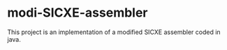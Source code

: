 # modi-SICXE-assembler
This project is an implementation of a modified SICXE assembler coded in java.
